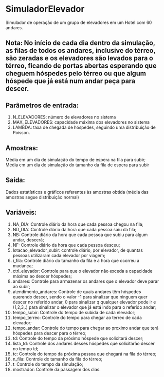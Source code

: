 # SimuladorElevador
Simulador de operação de um grupo de elevadores em um Hotel com 60 andares.

## Nota: No início de cada dia dentro da simulação, as filas de todos os andares, inclusive do térreo, são zeradas e os elevadores são levados para o térreo, ficando de portas abertas esperando que cheguem hóspedes pelo térreo ou que algum hóspede que já está num andar peça para descer. 

## Parâmetros de entrada:
1. N_ELEVADORES: número de elevadores no sistema
2. MAX_ELEVADORES: capacidade máxima dos elevadores no sistema
3. LAMBDA: taxa de chegada de hóspedes, seguindo uma distribuição de Poisson.

## Amostras:
Média em um dia de simulação do tempo de espera na fila para subir;
Média em um dia de simulação do tamanho da fila de espera para subir

## Saída:
Dados estatísticos e gráficos referentes às amostras obtida (média das amostras segue distribuição normal)


## Variáveis:
1. NA_DIA: Controle diário da hora que cada pessoa chegou na fila;
2. ND_DIA: Controle diário da hora que cada pessoa saiu da fila;
3. NB: Controle diário da hora que cada pessoa que subiu para algum andar, descerá;
4. NF: Controle diário da hora que cada pessoa desceu;
5. lotacao_elevador_subir: controle diário, por elevador, de quantas pessoas utilizaram cada elevador por viagem;
6. i_fila: Controle diário do tamanho da fila e a hora que ocorreu a mudança;
7. ctrl_elevador: Controle para que o elevador não exceda a capacidade máxima ao descer hóspedes;
8. andares: Controle para armazenar os andares que o elevador deve parar ao subir;
9. atendimento_andares: Controle de quais andares têm hóspedes querendo descer, sendo o valor -1 para sinalizar que ninguem quer descer no referido andar, 0 para sinalizar q qualquer elevador pode ir e (1,2,3,.) para sinalizar o elevador que já está indo para o referido andar;
10. tempo_subir: Controle do tempo de subida de cada elevador;
11. tempo_terreo: Controle do tempo para chegar ao terreo de cada elevador;
12. tempo_andar: Controle do tempo para chegar ao proximo andar que terá hóspedes para descer para o térreo;
13. td: Controle do tempo da próximo hóspede que solicitará descer;
14. lista_td: Controle dos andares desses hóspedes que solicitarão descer no tempo td;
15. tc: Controle do tempo da próxima pessoa que chegará na fila do térreo;
16. n_fila: Controle do tamanho da fila do térreo;
17. t: Controle do tempo da simulação;
18. mostrador: Controle da passagem dos dias.
